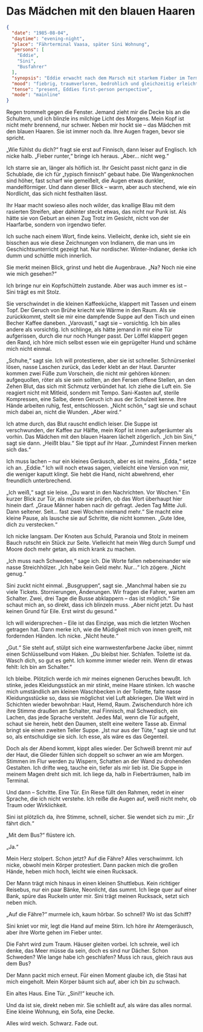 # Das Mädchen mit den blauen Haaren

```json
{
  "date": "1985-08-04",
  "daytime": "evening-night",
  "place": "Fährterminal Vaasa, später Sini Wohnung",
  "persons": [
    "Eddie",
    "Sini",
    "Busfahrer"
  ],
  "synopsis": "Eddie erwacht nach dem Marsch mit starkem Fieber im Terminal, erlebt fiebrige Verwirrung, missversteht Sinis Worte und glaubt, sofort weiterreisen zu müssen. Ein Busfahrer trägt sie schließlich in Sinis Wohnung, wo sie zusammenbricht.",
  "mood": "fiebrig, traumverloren, bedrohlich und gleichzeitig erleichtert",
  "tense": "present, Eddies first-person perspective",
  "mode": "mainline"
}
```

Regen trommelt gegen die Fenster. Jemand zieht mir die Decke bis an die Schultern, und ich blinzle ins milchige Licht des Morgens. Mein Kopf ist nicht mehr brennend, nur schwer. Neben mir hockt sie – das Mädchen mit den blauen Haaren. Sie ist immer noch da. Ihre Augen fragen, bevor sie spricht.

„Wie fühlst du dich?“ fragt sie erst auf Finnisch, dann leiser auf Englisch. Ich nicke halb. „Fieber runter,“ bringe ich heraus. „Aber… nicht weg.“

Ich starre sie an, länger als höflich ist. Ihr Gesicht passt nicht ganz in die Schublade, die ich für „typisch finnisch“ gebaut habe. Die Wangenknochen sind höher, fast scharf wie gemeißelt, die Augen etwas dunkler, mandelförmiger. Und dann dieser Blick – warm, aber auch stechend, wie ein Nordlicht, das sich nicht festhalten lässt.

Ihr Haar macht sowieso alles noch wilder, das knallige Blau mit dem rasierten Streifen, aber dahinter steckt etwas, das nicht nur Punk ist. Als hätte sie von Geburt an einen Zug Trotz im Gesicht, nicht von der Haarfarbe, sondern von irgendwo tiefer.

Ich suche nach einem Wort, finde keins. Vielleicht, denke ich, sieht sie ein bisschen aus wie diese Zeichnungen von Indianern, die man uns im Geschichtsunterricht gezeigt hat. Nur nordischer. Winter-Indianer, denke ich dumm und schüttle mich innerlich.

Sie merkt meinen Blick, grinst und hebt die Augenbraue. „Na? Noch nie eine wie mich gesehen?“

Ich bringe nur ein Kopfschütteln zustande. Aber was auch immer es ist – Sini trägt es mit Stolz.

Sie verschwindet in die kleinen Kaffeeküche, klappert mit Tassen und einem Topf. Der Geruch von Brühe kriecht wie Wärme in den Raum. Als sie zurückkommt, stellt sie mir eine dampfende Suppe auf den Tisch und einen Becher Kaffee daneben. „Varovasti,“ sagt sie – vorsichtig. Ich bin alles andere als vorsichtig. Ich schlinge, als hätte jemand in mir eine Tür aufgerissen, durch die nur noch Hunger passt. Der Löffel klappert gegen den Rand, ich höre mich selbst essen wie ein geprügelter Hund und schäme mich nicht einmal.

„Schuhe,“ sagt sie. Ich will protestieren, aber sie ist schneller. Schnürsenkel lösen, nasse Laschen zurück, das Leder klebt an der Haut. Darunter kommen zwei Füße zum Vorschein, die nicht mir gehören können: aufgequollen, röter als sie sein sollten, an den Fersen offene Stellen, an den Zehen Blut, das sich mit Schmutz verbündet hat. Ich ziehe die Luft ein. Sie reagiert nicht mit Mitleid, sondern mit Tempo. Sani-Kasten auf, sterile Kompressen, eine Salbe, deren Geruch ich aus der Schulzeit kenne. Ihre Hände arbeiten ruhig, fest, entschlossen. „Nicht schön,“ sagt sie und schaut mich dabei an, nicht die Wunden. „Aber wird.“

Ich atme durch, das Blut rauscht endlich leiser. Die Suppe ist verschwunden, der Kaffee zur Hälfte, mein Kopf ist innen aufgeräumter als vorhin. Das Mädchen mit den blauen Haaren lächelt zögerlich. „Ich bin Sini,“ sagt sie dann. „Heißt blau.“ Sie tippt auf ihr Haar. „Zumindest Finnen merken sich das.“

Ich muss lachen – nur ein kleines Geräusch, aber es ist meins. „Edda,“ setze ich an. „Eddie.“ Ich will noch etwas sagen, vielleicht eine Version von mir, die weniger kaputt klingt. Sie hebt die Hand, nicht abwehrend, eher freundlich unterbrechend.

„Ich weiß,“ sagt sie leise. „Du warst in den Nachrichten. Vor Wochen.“ Ein kurzer Blick zur Tür, als müsste sie prüfen, ob das Wort überhaupt hier hinein darf. „Graue Männer haben nach dir gefragt. Jeden Tag Mitte Juli. Dann seltener. Seit… fast zwei Wochen niemand mehr.“ Sie macht eine kleine Pause, als lausche sie auf Schritte, die nicht kommen. „Gute Idee, dich zu verstecken.“

Ich nicke langsam. Der Knoten aus Schuld, Paranoia und Stolz in meinem Bauch rutscht ein Stück zur Seite. Vielleicht hat mein Weg durch Sumpf und Moore doch mehr getan, als mich krank zu machen.

„Ich muss nach Schweden,“ sage ich. Die Worte fallen nebeneinander wie nasse Streichhölzer. „Ich habe kein Geld mehr. Nur…“ Ich zögere. „Nicht genug.“

Sini zuckt nicht einmal. „Busgruppen“, sagt sie. „Manchmal haben sie zu viele Tickets. Stornierungen, Änderungen. Wir fragen die Fahrer, warten am Schalter. Zwei, drei Tage die Busse abklappern – das ist möglich.“ Sie schaut mich an, so direkt, dass ich blinzeln muss. „Aber nicht jetzt. Du hast keinen Grund für Eile. Erst wirst du gesund.“

Ich will widersprechen – Eile ist das Einzige, was mich die letzten Wochen getragen hat. Dann merke ich, wie die Müdigkeit mich von innen greift, mit fordernden Händen. Ich nicke. „Nicht heute.“

„Gut.“ Sie steht auf, stülpt sich eine warnwestenfarbene Jacke über, nimmt einen Schlüsselbund vom Haken. „Du bleibst hier. Schlafen. Toilette ist da. Wasch dich, so gut es geht. Ich komme immer wieder rein. Wenn dir etwas fehlt: Ich bin am Schalter.“

Ich bleibe. Plötzlich werde ich mir meines eignenen Geruches bewußt. Ich stinke, jedes Kleidungsstück an mir stinkt, meine Haare stinken. Ich wasche mich umständlich am kleinen Waschbecken in der Toilette, falte nasse Kleidungsstücke so, dass sie möglichst viel Luft abkriegen. Die Welt wird in Schichten wieder bewohnbar: Haut, Hemd, Raum. Zwischendurch höre ich ihre Stimme draußen am Schalter, mal Finnisch, mal Schwedisch, ein Lachen, das jede Sprache versteht. Jedes Mal, wenn die Tür aufgeht, schaut sie herein, hebt den Daumen, stellt eine weitere Tasse ab. Einmal bringt sie einen zweiten Teller Suppe. „Ist nur aus der Tüte,“ sagt sie und tut so, als entschuldige sie sich. Ich esse, als wäre es das Gegenteil.

Doch als der Abend kommt, kippt alles wieder. Der Schweiß brennt mir auf der Haut, die Glieder fühlen sich doppelt so schwer an wie am Morgen. Stimmen im Flur werden zu Wispern, Schatten an der Wand zu drohenden Gestalten. Ich drifte weg, tauche ein, tiefer als mir lieb ist. Die Suppe in meinem Magen dreht sich mit. Ich liege da, halb in Fieberträumen, halb im Terminal.

Und dann – Schritte. Eine Tür. Ein Riese füllt den Rahmen, redet in einer Sprache, die ich nicht verstehe. Ich reiße die Augen auf, weiß nicht mehr, ob Traum oder Wirklichkeit.

Sini ist plötzlich da, ihre Stimme, schnell, sicher. Sie wendet sich zu mir: „Er fährt dich.“

„Mit dem Bus?“ flüstere ich.

„Ja.“

Mein Herz stolpert. Schon jetzt? Auf die Fähre? Alles verschwimmt. Ich nicke, obwohl mein Körper protestiert. Dann packen mich die großen Hände, heben mich hoch, leicht wie einen Rucksack.

Der Mann trägt mich hinaus in einen kleinen Shuttlebus. Kein richtiger Reisebus, nur ein paar Bänke, Neonlicht, das summt. Ich liege quer auf einer Bank, spüre das Ruckeln unter mir. Sini trägt meinen Rucksack, setzt sich neben mich.

„Auf die Fähre?“ murmele ich, kaum hörbar. So schnell? Wo ist das Schiff?

Sini kniet vor mir, legt die Hand auf meine Stirn. Ich höre ihr Atemgeräusch, aber ihre Worte gehen im Fieber unter.

Die Fahrt wird zum Traum. Häuser gleiten vorbei. Ich schreie, weil ich denke, das Meer müsse da sein, doch es sind nur Dächer. Schon Schweden? Wie lange habe ich geschlafen? Muss ich raus, gleich raus aus dem Bus?

Der Mann packt mich erneut. Für einen Moment glaube ich, die Stasi hat mich eingeholt. Mein Körper bäumt sich auf, aber ich bin zu schwach.

Ein altes Haus. Eine Tür. „Sini!!“ keuche ich.

Und da ist sie, direkt neben mir. Sie schließt auf, als wäre das alles normal. Eine kleine Wohnung, ein Sofa, eine Decke.

Alles wird weich. Schwarz. Fade out.
